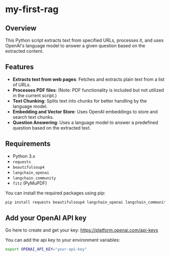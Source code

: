 # my-first-rag

## Overview

This Python script extracts text from specified URLs, processes it, and uses OpenAI's language model to answer a given question based on the extracted content.

## Features

- **Extracts text from web pages**: Fetches and extracts plain text from a list of URLs.
- **Processes PDF files**: (Note: PDF functionality is included but not utilized in the current script.)
- **Text Chunking**: Splits text into chunks for better handling by the language model.
- **Embedding and Vector Store**: Uses OpenAI embeddings to store and search text chunks.
- **Question Answering**: Uses a language model to answer a predefined question based on the extracted text.

## Requirements

- Python 3.x
- `requests`
- `beautifulsoup4`
- `langchain_openai`
- `langchain_community`
- `fitz` (PyMuPDF)

You can install the required packages using pip:

```bash
pip install requests beautifulsoup4 langchain_openai langchain_community fitz
```

## Add your OpenAI API key

Go here to create and get your key: https://platform.openai.com/api-keys

You can add the api key to your environment variables:

```bash
export OPENAI_API_KEY="your-api-key"
```

